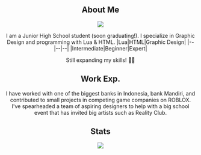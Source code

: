 <div align="center">
  
  ## About Me
  <a href="https://www.youtube.com/watch?v=dQw4w9WgXcQ" />
    <img src="https://svg-banners.vercel.app/api?type=origin&text1=darrensdemise&text2=💖%22Hearts!%22&width=800&height=200" />
  </a>
</div>
<div align="center">
  
  I am a Junior High School student (soon graduating!). I specialize in Graphic Design and programming with Lua & HTML.
  |Lua|HTML|Graphic Design|
  |--|--|--|
  |Intermediate|Beginner|Expert|

  Still expanding my skills! 🙋‍♂️

  ## Work Exp.

  I have worked with one of the biggest banks in Indonesia, bank Mandiri, and contributed to small projects in competing game companies on ROBLOX. I've spearheaded a team of aspiring designers to help with a big school event that has invited big artists such as Reality Club.

  ## Stats
  <img src="https://metrics.lecoq.io/darrensdemise?template=classic&base.community=0&base.repositories=0&base.metadata=0&achievements=1&achievements.threshold=C&achievements.secrets=true&achievements.limit=0&config.timezone=Asia%2FJakarta" />
</div>
